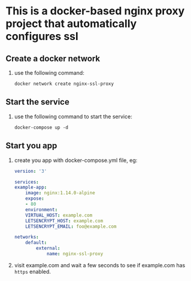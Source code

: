 # This is a docker-based nginx proxy project that automatically configures ssl

## Create a docker network

1. use the following command:

    ```docker network create nginx-ssl-proxy```

## Start the service

1. use the following command to start the service:

    ```docker-compose up -d```

## Start you app

1. create you app with docker-compose.yml file, eg:

    ```yml
    version: '3'

    services:
    example-app:
        image: nginx:1.14.0-alpine
        expose:
        - 80
        environment:
        VIRTUAL_HOST: example.com
        LETSENCRYPT_HOST: example.com
        LETSENCRYPT_EMAIL: foo@example.com

    networks:
        default:
            external:
                name: nginx-ssl-proxy

    ```

2. visit example.com and wait a few seconds to see if example.com has `https` enabled.
